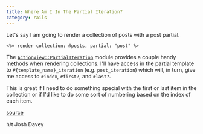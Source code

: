 ```yaml
--- 
title: Where Am I In The Partial Iteration?
category: rails
---
```


Let's say I am going to render a collection of posts with a post partial.

```erb
<%= render collection: @posts, partial: "post" %>
```

The
[`ActionView::PartialIteration`](http://api.rubyonrails.org/classes/ActionView/PartialIteration.html)
module provides a couple handy methods when rendering collections.
I'll have access in the partial template to `#{template_name}_iteration`
(e.g. `post_iteration`) which will, in turn, give me access to `#index`,
`#first?`, and `#last?`.

This is great if I need to do something special with the first or last item
in the collection or if I'd like to do some sort of numbering based on the
index of each item.

[source](http://stackoverflow.com/questions/13397848/rails-render-collection-partial-getting-size-of-collection-inside-partial)

h/t Josh Davey
